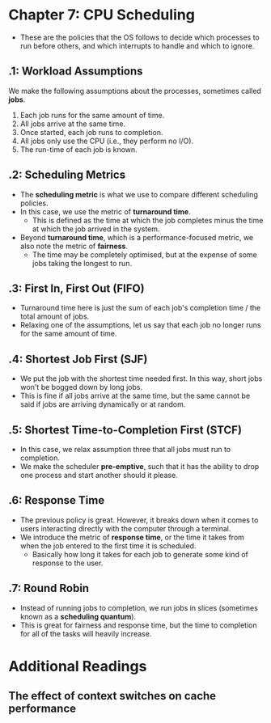 # Chapter 7: CPU Scheduling

- These are the policies that the OS follows to decide which processes to run before others, and which interrupts to handle and which to ignore.

## .1: Workload Assumptions

We make the following assumptions about the processes, sometimes called **jobs**.

1. Each job runs for the same amount of time.
2. All jobs arrive at the same time.
3. Once started, each job runs to completion.
4. All jobs only use the CPU (i.e., they perform no I/O).
5. The run-time of each job is known.

## .2: Scheduling Metrics

- The **scheduling metric** is what we use to compare different scheduling policies.
- In this case, we use the metric of **turnaround time**.
  - This is defined as the time at which the job completes minus the time at which the job arrived in the system.
- Beyond **turnaround time**, which is a performance-focused metric, we also note the metric of **fairness**.
  - The time may be completely optimised, but at the expense of some jobs taking the longest to run.

## .3: First In, First Out (FIFO)

- Turnaround time here is just the sum of each job's completion time / the total amount of jobs.
- Relaxing one of the assumptions, let us say that each job no longer runs for the same amount of time.

## .4: Shortest Job First (SJF)

- We put the job with the shortest time needed first. In this way, short jobs won't be bogged down by long jobs.
- This is fine if all jobs arrive at the same time, but the same cannot be said if jobs are arriving dynamically or at random.

## .5: Shortest Time-to-Completion First (STCF)

- In this case, we relax assumption three that all jobs must run to completion.
- We make the scheduler **pre-emptive**, such that it has the ability to drop one process and start another should it please.

## .6: Response Time

- The previous policy is great. However, it breaks down when it comes to users interacting directly with the computer through a terminal.
- We introduce the metric of **response time**, or the time it takes from when the job entered to the first time it is scheduled.
  - Basically how long it takes for each job to generate some kind of response to the user.

## .7: Round Robin

- Instead of running jobs to completion, we run jobs in slices (sometimes known as a **scheduling quantum**).
- This is great for fairness and response time, but the time to completion for all of the tasks will heavily increase.

# Additional Readings

## The effect of context switches on cache performance
